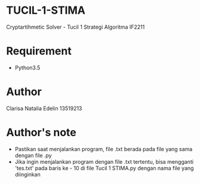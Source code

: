# TUCIL-1-STIMA

Cryptartihmetic Solver - Tucil 1 Strategi Algoritma IF2211

# Requirement 
 - Python3.5 
 
 # Author
 Clarisa Natalia Edelin 13519213
 
 # Author's note
  - Pastikan saat menjalankan program, file .txt berada pada file yang sama dengan file .py
  - Jika ingin menjalankan program dengan file .txt tertentu, bisa mengganti 'tes.txt' pada baris ke - 10 di file Tucil 1 STIMA.py dengan nama file yang diinginkan
